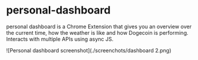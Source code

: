 # personal-dashboard
personal dashboard is a Chrome Extension that gives you an overview over the current time, how the weather is like and how Dogecoin is performing. Interacts with multiple APIs using async JS.

![Personal dashboard screenshot](./screenchots/dashboard 2.png)
